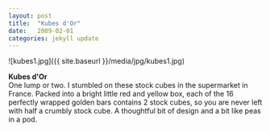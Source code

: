 ```yaml
---
layout: post
title:  "Kubes d'Or"
date:   2009-02-01
categories: jekyll update
---
```

![kubes1.jpg]({{ site.baseurl }}/media/jpg/kubes1.jpg)

__Kubes d'Or__  
One lump or two.  I stumbled on these stock cubes in the supermarket in France.  Packed into a bright little red and yellow box, each of the 16  perfectly wrapped golden bars contains 2 stock cubes, so you are never left with half a crumbly stock cube.  A thoughtful bit of design and a bit like peas in a pod.
